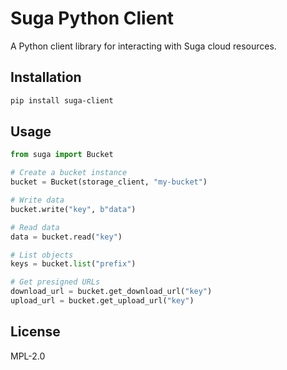 # Suga Python Client

A Python client library for interacting with Suga cloud resources.

## Installation

```bash
pip install suga-client
```

## Usage

```python
from suga import Bucket

# Create a bucket instance
bucket = Bucket(storage_client, "my-bucket")

# Write data
bucket.write("key", b"data")

# Read data  
data = bucket.read("key")

# List objects
keys = bucket.list("prefix")

# Get presigned URLs
download_url = bucket.get_download_url("key")
upload_url = bucket.get_upload_url("key")
```

## License

MPL-2.0